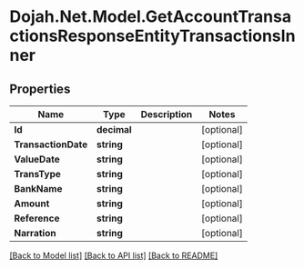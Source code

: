 # Dojah.Net.Model.GetAccountTransactionsResponseEntityTransactionsInner

## Properties

Name | Type | Description | Notes
------------ | ------------- | ------------- | -------------
**Id** | **decimal** |  | [optional] 
**TransactionDate** | **string** |  | [optional] 
**ValueDate** | **string** |  | [optional] 
**TransType** | **string** |  | [optional] 
**BankName** | **string** |  | [optional] 
**Amount** | **string** |  | [optional] 
**Reference** | **string** |  | [optional] 
**Narration** | **string** |  | [optional] 

[[Back to Model list]](../README.md#documentation-for-models) [[Back to API list]](../README.md#documentation-for-api-endpoints) [[Back to README]](../README.md)

